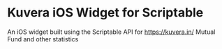 # Kuvera iOS Widget for Scriptable
An iOS widget built using the Scriptable API for https://kuvera.in/ Mutual Fund and other statistics

